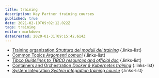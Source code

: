 ```yaml
---
title: training
description: Key Partner training courses
published: true
date: 2021-02-10T09:02:12.022Z
tags: training
editor: markdown
dateCreated: 2020-01-31T09:15:42.614Z
---
```


- [Training organization *Struttura dei moduli dei training*](/training/tableOfContents)
{.links-list}
- [Common Topics *Argomenti comuni*](/training/commons)
{.links-list}
- [Tibco *Guidelines to TIBCO resources and official doc*](/training/tibco)
{.links-list}
- [Containers and Orchestration *Docker & Kubernetes training*](/training/containers)
{.links-list}
- [System Integration *System integration training course*](/training/integration)
{.links-list}
